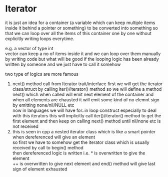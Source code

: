 # Iterator

it is just an idea for a container (a variable which can keep multiple items inside it behind a pointer or something) to be converted into something so that we can loop over all the items of this container one by one without explicitly writing loops everytime. 

e.g. 
a vector of type int  
vector can keep a no of items inside it and we can loop over them manually by writing code but what will be good if the looping logic has been already written by someone and we just have to call it somehow

two type of logics are more famous  
1. next() method call  from Iterator trait/interface
    first we will get the iterator class/struct by calling iter()/iterator() method
    so we will define a method next() which when called will emit next element of the container and when all elements are ehausted it will emit some kind of no elemnt sign by emitting none/nil/NULL etc  
    now in languages we will have for..in loop construct especially to deal with this iterators this will implicitly call iter()/iterator() method to get the first element and then keep on calling next() method until nil/none etc is not received
2. this is seen in cpp a nested iterator class which is like a smart pointer when dereferenced will give an element  
    so first we have to somehow get the iterator class which is usually received by call to begin() method  
    then dereferenced logic is written i.e. * is overwritten to give the element  
    ++ is overwritten to give next element and end() method will give last sign of element exhausted
